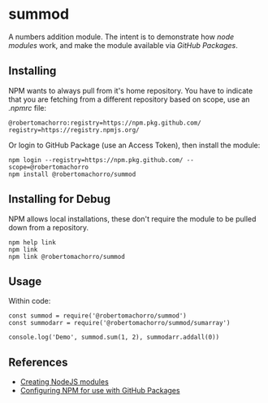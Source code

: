 # summod

A numbers addition module. The intent is to demonstrate how _node modules_ work, and make the module available via _GitHub Packages_.

## Installing

NPM wants to always pull from it's home repository. You have to indicate that you are fetching from a different repository based on scope, use an *.npmrc* file:

```
@robertomachorro:registry=https://npm.pkg.github.com/
registry=https://registry.npmjs.org/
```

Or login to GitHub Package (use an Access Token), then install the module:

```
npm login --registry=https://npm.pkg.github.com/ --scope=@robertomachorro
npm install @robertomachorro/summod
```

## Installing for Debug

NPM allows local installations, these don't require the module to be pulled down from a repository.

```
npm help link
npm link
npm link @robertomachorro/summod
```

## Usage

Within code:

```
const summod = require('@robertomachorro/summod')
const summodarr = require('@robertomachorro/summod/sumarray')

console.log('Demo', summod.sum(1, 2), summodarr.addall(0))
```

## References

* [Creating NodeJS modules](https://docs.npmjs.com/creating-node-js-modules)
* [Configuring NPM for use with GitHub Packages](https://help.github.com/en/packages/using-github-packages-with-your-projects-ecosystem/configuring-npm-for-use-with-github-packages)
